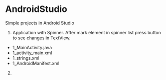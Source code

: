 # AndroidStudio
Simple projects in Android Studio

1. Application with Spinner. After mark element in spinner list press button to see changes in TextView.
 - 1_MainActivity.java
 - 1_activity_main.xml
 - 1_strings.xml
 - 1_AndroidManifest.xml
 
2. 

